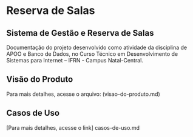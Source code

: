 # Reserva de Salas
## Sistema de Gestão e Reserva de Salas
Documentação do projeto desenvolvido como atividade da disciplina de APOO e Banco de Dados, no Curso Técnico em Desenvolvimento de Sistemas para Internet – IFRN - Campus Natal-Central.

## Visão do Produto
Para mais detalhes, acesse o arquivo: (visao-do-produto.md)

## Casos de Uso
[Para mais detalhes, acesse o link] casos-de-uso.md
